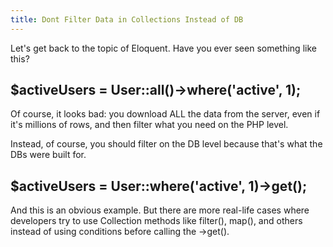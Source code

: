 ```yaml
---
title: Dont Filter Data in Collections Instead of DB
---
```


Let's get back to the topic of Eloquent. Have you ever seen something like this?

## $activeUsers = User::all()->where('active', 1);

Of course, it looks bad: you download ALL the data from the server, even if it's millions of rows, and then filter what you need on the PHP level.

Instead, of course, you should filter on the DB level because that's what the DBs were built for.

## $activeUsers = User::where('active', 1)->get();

And this is an obvious example. But there are more real-life cases where developers try to use Collection methods like <span class="text-[13px] bg-[#EDEEF3] px-2 py-1">filter()</span>, <span class="text-[13px] bg-[#EDEEF3] px-2 py-1">map()</span>, and others instead of using conditions before calling the -><span class="text-[13px] bg-[#EDEEF3] px-2 py-1">get()</span>.

